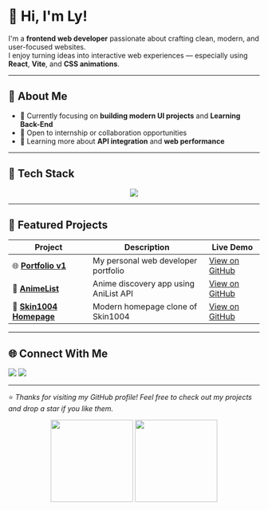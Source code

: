 # 👋 Hi, I'm Ly!

I'm a **frontend web developer** passionate about crafting clean, modern, and user-focused websites.  
I enjoy turning ideas into interactive web experiences — especially using **React**, **Vite**, and **CSS animations**.

---

## 🧠 About Me

- 🎯 Currently focusing on **building modern UI projects** and **Learning Back-End**
- 💼 Open to internship or collaboration opportunities
- 🌱 Learning more about **API integration** and **web performance**

---

## 🧰 Tech Stack

<p align="center">
  <img src="https://skillicons.dev/icons?i=html,css,js,react,vite,git,github" />
</p>

---

## 💼 Featured Projects

| Project | Description | Live Demo |
|----------|--------------|-----------|
| 🌐 **[Portfolio v1](https://ly-math.github.io/v1-Portfolio/)** | My personal web developer portfolio | [View on GitHub](https://github.com/ly-math/v1-Portfolio) |
| 🎌 **[AnimeList](https://ly-math.github.io/AnimeList/)** | Anime discovery app using AniList API | [View on GitHub](https://github.com/ly-math/AnimeList) |
| 💎 **[Skin1004 Homepage](https://ly-math.github.io/Skin1004-Homepage/)** | Modern homepage clone of Skin1004 | [View on GitHub](https://github.com/ly-math/Skin1004-Homepage) |

---

## 🌐 Connect With Me

<p align="left">
  <a href="https://ly-math.github.io/v1-Portfolio/" target="_blank"><img src="https://img.shields.io/badge/Portfolio-000?style=for-the-badge&logo=vercel&logoColor=white"/></a>
  <a href="https://github.com/ly-math" target="_blank"><img src="https://img.shields.io/badge/GitHub-181717?style=for-the-badge&logo=github&logoColor=white"/></a>
</p>

---

⭐️ *Thanks for visiting my GitHub profile! Feel free to check out my projects and drop a star if you like them.*

<p align="center">
  <img src="https://github-readme-stats.vercel.app/api?username=ly-math&show_icons=true&theme=tokyonight" height="165"/>
  <img src="https://github-readme-stats.vercel.app/api/top-langs/?username=ly-math&layout=compact&theme=tokyonight" height="165"/>
</p>

